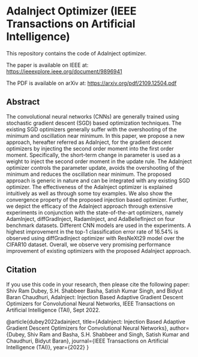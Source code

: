 # AdaInject Optimizer (IEEE Transactions on Artificial Intelligence)

This repository contains the code of AdaInject optimizer.

The paper is available on IEEE at: https://ieeexplore.ieee.org/document/9896941

The PDF is available on arXiv at: https://arxiv.org/pdf/2109.12504.pdf

## Abstract

The convolutional neural networks (CNNs) are generally trained using stochastic gradient descent (SGD) based optimization techniques. The existing SGD optimizers generally suffer with the overshooting of the  minimum and oscillation near minimum. In this paper, we propose a new approach, hereafter referred as AdaInject, for the gradient descent optimizers by injecting the second order moment into the first order moment. Specifically, the short-term change in parameter is used as a weight to inject the second order moment in the update rule. The AdaInject optimizer controls the parameter update, avoids the overshooting of the minimum and reduces the oscillation near minimum. The proposed approach is generic in nature and can be integrated with any existing SGD optimizer. The effectiveness of the AdaInject optimizer is explained intuitively as well as through some toy examples. We also show the convergence property of the proposed injection based optimizer. Further, we depict the efficacy of the AdaInject approach through extensive experiments in conjunction with the state-of-the-art optimizers, namely AdamInject, diffGradInject, RadamInject, and AdaBeliefInject on four benchmark datasets. Different CNN models are used in the experiments. A highest improvement in the top-1 classification error rate of $16.54\%$ is observed using diffGradInject optimizer with ResNeXt29 model over the CIFAR10 dataset. Overall, we observe very promising performance improvement of existing optimizers with the proposed AdaInject approach.

## Citation

If you use this code in your research, then please cite the following paper: Shiv Ram Dubey, S.H. Shabbeer Basha, Satish Kumar Singh, and Bidyut Baran Chaudhuri, AdaInject: Injection Based Adaptive Gradient Descent Optimizers for Convolutional Neural Networks, IEEE Transactions on Artificial Intelligence (TAI), Sept 2022.

@article{dubey2022adainject,
title={AdaInject: Injection Based Adaptive Gradient Descent Optimizers for Convolutional Neural Networks},
author={Dubey, Shiv Ram and Basha, S.H. Shabbeer and Singh, Satish Kumar and Chaudhuri, Bidyut Baran},
journal={IEEE Transactions on Artificial Intelligence (TAI)},
year={2022}
}
